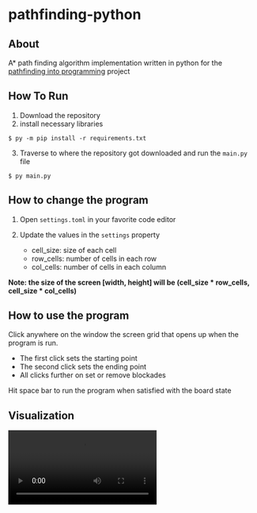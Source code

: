 # pathfinding-python

## About

A* path finding algorithm implementation written in python for the [pathfinding into programming](https://reverend-toady.github.io/pathfinding-into-programming/) project

## How To Run

1. Download the repository
2. install necessary libraries

```shell
$ py -m pip install -r requirements.txt
```

3. Traverse to where the repository got downloaded and run the `main.py` file
   
```shell
$ py main.py
```

## How to change the program

1. Open `settings.toml` in your favorite code editor
2. Update the values in the `settings` property
   
   - cell_size: size of each cell
   - row_cells: number of cells in each row
   - col_cells: number of cells in each column

**Note: the size of the screen [width, height] will be (cell_size * row_cells, cell_size * col_cells)**

## How to use the program

Click anywhere on the window the screen grid that opens up when the program is run. 
    
- The first click sets the starting point
- The second click sets the ending point  
- All clicks further on set or remove blockades 

Hit space bar to run the program when satisfied with the board state

## Visualization 

![algo visualization](assets/pathfinding-python.mp4)